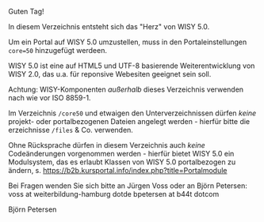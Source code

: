 Guten Tag!

In diesem Verzeichnis entsteht sich das "Herz" von WISY 5.0.

Um ein Portal auf WISY 5.0 umzustellen, muss in den Portaleinstellungen 
`core=50` hinzugefügt werdeen.

WISY 5.0 ist eine auf HTML5 und UTF-8 basierende Weiterentwicklung von WISY 2.0,
das u.a. für reponsive Webesiten geeignet sein soll.

Achtung: WISY-Komponenten _außerhalb_ dieses Verzeichnis verwenden nach wie vor
ISO 8859-1.

Im Verzeichnis `/core50` und etwaigen den Unterverzeichnissen dürfen _keine_
projekt- oder portalbezogenen Dateien angelegt werden - hierfür bitte die 
erzeichnisse `/files` & Co. verwenden.

Ohne Rücksprache dürfen in diesem Verzeichnis auch _keine_ Codeänderungen
vorgenommen werden - hierfür bietet WISY 5.0 ein Modulsystem, das es erlaubt
Klassen von WISY 5.0 portalbezogen zu ändern, s. 
https://b2b.kursportal.info/index.php?title=Portalmodule

Bei Fragen wenden Sie sich bitte an Jürgen Voss oder an Björn Petersen:
voss at weiterbildung-hamburg dotde
bpetersen at b44t dotcom

Björn Petersen

